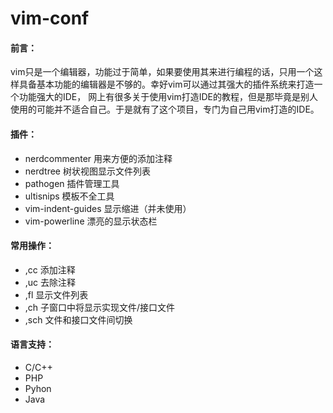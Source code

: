 # vim-conf
<h4>前言：</h4>
   <p> vim只是一个编辑器，功能过于简单，如果要使用其来进行编程的话，只用一个这样具备基本功能的编辑器是不够的。幸好vim可以通过其强大的插件系统来打造一个功能强大的IDE，
网上有很多关于使用vim打造IDE的教程，但是那毕竟是别人使用的可能并不适合自己。于是就有了这个项目，专门为自己用vim打造的IDE。</p>

<h4>插件：</h4>
<ul>
  <li> nerdcommenter 用来方便的添加注释</li>
  <li> nerdtree      树状视图显示文件列表</li>
  <li> pathogen      插件管理工具</li>
  <li> ultisnips     模板不全工具</li>
  <li>vim-indent-guides   显示缩进（并未使用）</li>
  <li>vim-powerline 漂亮的显示状态栏</li>
</ul>
<h4>常用操作：</h4>
<ul>
  <li> ,cc 添加注释</li>
  <li> ,uc 去除注释</li>
  <li> ,fl 显示文件列表</li>
  <li> ,ch 子窗口中将显示实现文件/接口文件</li>
  <li> ,sch 文件和接口文件间切换</li>
</ul>
<h4>语言支持：</h4>
<ul>
  <li>C/C++</li>
  <li>PHP</li>
  <li>Pyhon</li>
  <li>Java</li>
</ul>
